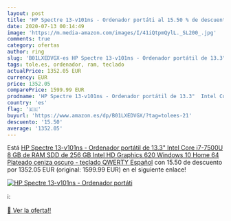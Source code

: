 ```yaml
---
layout: post
title: 'HP Spectre 13-v101ns - Ordenador portáti al 15.50 % de descuento'
date: 2020-07-13 00:14:49
image: 'https://m.media-amazon.com/images/I/41iQtpmQylL._SL200_.jpg'
comments: true
category: ofertas
author: ring
slug: 'B01LXEDVGX-es HP Spectre 13-v101ns - Ordenador portátil de 13.3" Intel...'
tags: tole.es, ordenador, ram, teclado
actualPrice: 1352.05 EUR
currency: EUR
price: 1352.05
comparePrice: 1599.99 EUR
prodname: 'HP Spectre 13-v101ns - Ordenador portátil de 13.3"  Intel Core i7-7500U  8 GB de RAM  SDD de 256 GB  Intel HD Graphics 620  Windows 10 Home 64  Plateado ceniza oscuro - teclado QWERTY Español'
country: 'es'
flag: '🇪🇸'
buyurl: 'https://www.amazon.es/dp/B01LXEDVGX/?tag=tolees-21'
descuento: '15.50'
average: '1352.05'
---
```


Está [HP Spectre 13-v101ns - Ordenador portátil de 13.3"  Intel Core i7-7500U  8 GB de RAM  SDD de 256 GB  Intel HD Graphics 620  Windows 10 Home 64  Plateado ceniza oscuro - teclado QWERTY Español](https://www.amazon.es/dp/B01LXEDVGX/?tag=tolees-21) con 15.50 de descuento por 1352.05 EUR (original: 1599.99 EUR) en el siguiente enlace!

[![HP Spectre 13-v101ns - Ordenador portáti](https://m.media-amazon.com/images/I/41iQtpmQylL._SL200_.jpg)](https://www.amazon.es/dp/B01LXEDVGX/?tag=tolees-21)

ℹ️:


[🛒 Ver la oferta!!](https://www.amazon.es/dp/B01LXEDVGX/?tag=tolees-21)
